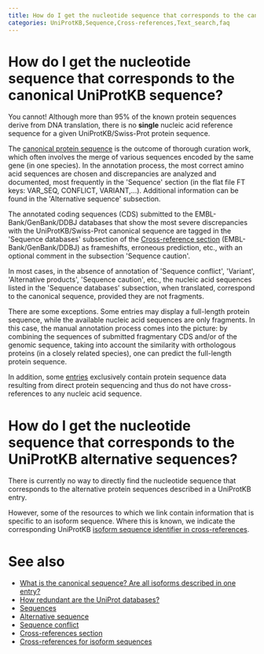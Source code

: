 ```yaml
---
title: How do I get the nucleotide sequence that corresponds to the canonical UniProtKB sequence?
categories: UniProtKB,Sequence,Cross-references,Text_search,faq
---
```


# How do I get the nucleotide sequence that corresponds to the canonical UniProtKB sequence?

You cannot! Although more than 95% of the known protein sequences derive from DNA translation, there is no **single** nucleic acid reference sequence for a given UniProtKB/Swiss-Prot protein sequence.

The [canonical protein sequence](https://www.uniprot.org/help/canonical%5Fand%5Fisoforms) is the outcome of thorough curation work, which often involves the merge of various sequences encoded by the same gene (in one species). In the annotation process, the most correct amino acid sequences are chosen and discrepancies are analyzed and documented, most frequently in the 'Sequence' section (in the flat file FT keys: VAR\_SEQ, CONFLICT, VARIANT,...). Additional information can be found in the 'Alternative sequence' subsection.

The annotated coding sequences (CDS) submitted to the EMBL-Bank/GenBank/DDBJ databases that show the most severe discrepancies with the UniProtKB/Swiss-Prot canonical sequence are tagged in the 'Sequence databases' subsection of the [Cross-reference section](https://www.uniprot.org/help/cross%5Freferences%5Fsection) (EMBL-Bank/GenBank/DDBJ) as frameshifts, erroneous prediction, etc., with an optional comment in the subsection 'Sequence caution'.

In most cases, in the absence of annotation of 'Sequence conflict', 'Variant', 'Alternative products', 'Sequence caution', etc., the nucleic acid sequences listed in the 'Sequence databases' subsection, when translated, correspond to the canonical sequence, provided they are not fragments.

There are some exceptions. Some entries may display a full-length protein sequence, while the available nucleic acid sequences are only fragments. In this case, the manual annotation process comes into the picture: by combining the sequences of submitted fragmentary CDS and/or of the genomic sequence, taking into account the similarity with orthologous proteins (in a closely related species), one can predict the full-length protein sequence.

In addition, some [entries](https://www.uniprot.org/uniprotkb/?query=reviewed:yes+keyword:KW-0903+NOT+database:embl) exclusively contain protein sequence data resulting from direct protein sequencing and thus do not have cross-references to any nucleic acid sequence.

# How do I get the nucleotide sequence that corresponds to the UniProtKB alternative sequences?

There is currently no way to directly find the nucleotide sequence that corresponds to the alternative protein sequences described in a UniProtKB entry.

However, some of the resources to which we link contain information that is specific to an isoform sequence. Where this is known, we indicate the corresponding UniProtKB [isoform sequence identifier in cross-references](https://www.uniprot.org/help/isoform%5Fcrossreferences).

# See also

-   [What is the canonical sequence? Are all isoforms described in one entry?](https://www.uniprot.org/help/canonical%5Fand%5Fisoforms)
-   [How redundant are the UniProt databases?](https://www.uniprot.org/help/redundancy)
-   [Sequences](https://www.uniprot.org/help/sequences)
-   [Alternative sequence](https://www.uniprot.org/help/var%5Fseq)
-   [Sequence conflict](https://www.uniprot.org/help/conflict)
-   [Cross-references section](https://www.uniprot.org/help/cross%5Freferences%5Fsection)
-   [Cross-references for isoform sequences](https://www.uniprot.org/help/isoform%5Fcrossreferences)
